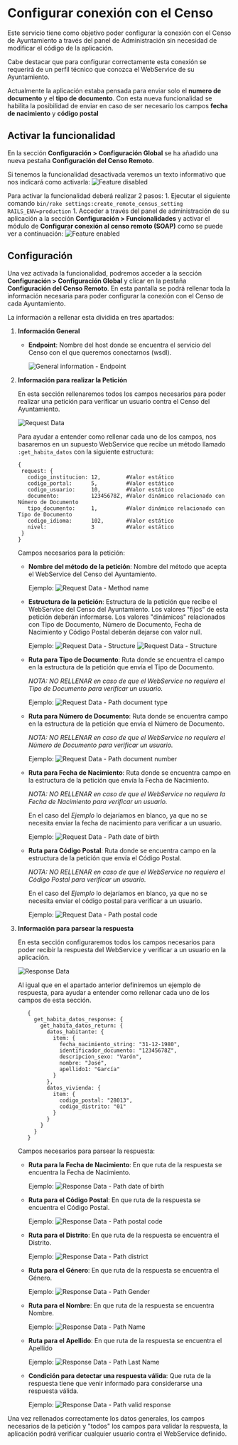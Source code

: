 # Configurar conexión con el Censo

Este servicio tiene como objetivo poder configurar la conexión con el Censo de Ayuntamiento a través del panel de Administración sin necesidad de modificar el código de la aplicación.

Cabe destacar que para configurar correctamente esta conexión se requerirá de un perfil técnico que conozca el WebService de su Ayuntamiento.

Actualmente la aplicación estaba pensada para enviar solo el **numero de documento** y el **tipo de documento**. Con esta nueva funcionalidad se habilita la posibilidad de enviar en caso de ser necesario los campos **fecha de nacimiento** y **código postal**

## Activar la funcionalidad

En la sección **Configuración &gt; Configuración Global** se ha añadido una nueva pestaña **Configuración del Censo Remoto**.

Si tenemos la funcionalidad desactivada veremos un texto informativo que nos indicará como activarla: ![Feature disabled](../../.gitbook/assets/feature-disabled-es.png)

Para activar la funcionalidad deberá realizar 2 pasos: 1. Ejecutar el siguiente comando `bin/rake settings:create_remote_census_setting RAILS_ENV=production` 1. Acceder a través del panel de administración de su aplicación a la sección **Configuración &gt; Funcionalidades** y activar el módulo de **Configurar conexión al censo remoto \(SOAP\)** como se puede ver a continuación: ![Feature enabled](../../.gitbook/assets/feature-enabled-es%20%281%29.png)

## Configuración

Una vez activada la funcionalidad, podremos acceder a la sección **Configuración &gt; Configuración Global** y clicar en la pestaña **Configuración del Censo Remoto**. En esta pantalla se podrá rellenar toda la información necesaria para poder configurar la conexión con el Censo de cada Ayuntamiento.

La información a rellenar esta dividida en tres apartados:

1. **Información General**
   * **Endpoint**: Nombre del host donde se encuentra el servicio del Censo con el que queremos conectarnos \(wsdl\).

     ![General information - Endpoint](../../.gitbook/assets/general-information-endpoint-es%20%281%29.png)
2. **Información para realizar la Petición**

   En esta sección rellenaremos todos los campos necesarios para poder realizar una petición para verificar un usuario contra el Censo del Ayuntamiento.

   ![Request Data](../../.gitbook/assets/request-data-es%20%281%29.png)

   Para ayudar a entender como rellenar cada uno de los campos, nos basaremos en un supuesto WebService que recibe un método llamado `:get_habita_datos` con la siguiente estructura:

   ```text
   {
    request: {
      codigo_institucion: 12,        #Valor estático
      codigo_portal:      5,         #Valor estático
      codigo_usuario:     10,        #Valor estático
      documento:          12345678Z, #Valor dinámico relacionado con Número de Documento
      tipo_documento:     1,         #Valor dinámico relacionado con Tipo de Documento
      codigo_idioma:      102,       #Valor estático
      nivel:              3          #Valor estático
    }
   }
   ```

   Campos necesarios para la petición:

   * **Nombre del método de la petición**: Nombre del método que acepta el WebService del Censo del Ayuntamiento.

     Ejemplo: ![Request Data - Method name](../../.gitbook/assets/request-data-method-name-es%20%281%29.png)

   * **Estructura de la petición**: Estructura de la petición que recibe el WebService del Censo del Ayuntamiento. Los valores "fijos" de esta petición deberán informarse. Los valores "dinámicos" relacionados con Tipo de Documento, Número de Documento, Fecha de Nacimiento y Código Postal deberán dejarse con valor null.

     Ejemplo: ![Request Data - Structure](../../.gitbook/assets/request-data-structure-es%20%281%29.png) ![Request Data - Structure](../../.gitbook/assets/request-data-structure-info-es%20%281%29.png)

   * **Ruta para Tipo de Documento**: Ruta donde se encuentra el campo en la estructura de la petición que envía el Tipo de Documento.

     _NOTA: NO RELLENAR en caso de que el WebService no requiera el Tipo de Documento para verificar un usuario._

     Ejemplo: ![Request Data - Path document type](../../.gitbook/assets/request-data-path-document-type-es%20%281%29.png)

   * **Ruta para Número de Documento**: Ruta donde se encuentra campo en la estructura de la petición que envía el Número de Documento.

     _NOTA: NO RELLENAR en caso de que el WebService no requiera el Número de Documento para verificar un usuario._

     Ejemplo: ![Request Data - Path document number](../../.gitbook/assets/request-data-path-document-number-es%20%281%29.png)

   * **Ruta para Fecha de Nacimiento**: Ruta donde se encuentra campo en la estructura de la petición que envía la Fecha de Nacimiento.

     _NOTA: NO RELLENAR en caso de que el WebService no requiera la Fecha de Nacimiento para verificar un usuario._

     En el caso del _Ejemplo_ lo dejaríamos en blanco, ya que no se necesita enviar la fecha de nacimiento para verificar a un usuario.

     Ejemplo: ![Request Data - Path date of birth](../../.gitbook/assets/request-data-path-date-of-birth-es.png)

   * **Ruta para Código Postal**: Ruta donde se encuentra campo en la estructura de la petición que envía el Código Postal.

     _NOTA: NO RELLENAR en caso de que el WebService no requiera el Código Postal para verificar un usuario._

     En el caso del _Ejemplo_ lo dejaríamos en blanco, ya que no se necesita enviar el código postal para verificar a un usuario.

     Ejemplo: ![Request Data - Path postal code](../../.gitbook/assets/request-data-path-postal-code-es%20%281%29.png)

3. **Información para parsear la respuesta**

   En esta sección configuraremos todos los campos necesarios para poder recibir la respuesta del WebService y verificar a un usuario en la aplicación.

   ![Response Data](../../.gitbook/assets/response-data-es%20%281%29.png)

   Al igual que en el apartado anterior definiremos un ejemplo de respuesta, para ayudar a entender como rellenar cada uno de los campos de esta sección.

   ```text
      {
        get_habita_datos_response: {
          get_habita_datos_return: {
            datos_habitante: {
              item: {
                fecha_nacimiento_string: "31-12-1980",
                identificador_documento: "12345678Z",
                descripcion_sexo: "Varón",
                nombre: "José",
                apellido1: "García"
              }
            },
            datos_vivienda: {
              item: {
                codigo_postal: "28013",
                codigo_distrito: "01"
              }
            }
          }
        }
      }
   ```

   Campos necesarios para parsear la respuesta:

   * **Ruta para la Fecha de Nacimiento**: En que ruta de la respuesta se encuentra la Fecha de Nacimiento.

     Ejemplo: ![Response Data - Path date of birth](../../.gitbook/assets/response-data-path-date-of-birth-es%20%281%29.png)

   * **Ruta para el Código Postal**: En que ruta de la respuesta se encuentra el Código Postal.

     Ejemplo: ![Response Data - Path postal code](../../.gitbook/assets/response-data-path-postal-code-es.png)

   * **Ruta para el Distrito**: En que ruta de la respuesta se encuentra el Distrito.

     Ejemplo: ![Response Data - Path district](../../.gitbook/assets/response-data-path-district-es%20%281%29.png)

   * **Ruta para el Género**: En que ruta de la respuesta se encuentra el Género.

     Ejemplo: ![Response Data - Path Gender](../../.gitbook/assets/response-data-path-gender-es.png)

   * **Ruta para el Nombre**: En que ruta de la respuesta se encuentra Nombre.

     Ejemplo: ![Response Data - Path Name](../../.gitbook/assets/response-data-path-name-es%20%281%29.png)

   * **Ruta para el Apellido**: En que ruta de la respuesta se encuentra el Apellido

     Ejemplo: ![Response Data - Path Last Name](../../.gitbook/assets/response-data-path-last-name-es%20%281%29.png)

   * **Condición para detectar una respuesta válida**: Que ruta de la respuesta tiene que venir informado para considerarse una respuesta válida.

     Ejemplo: ![Response Data - Path valid response](../../.gitbook/assets/response-data-path-valid-response-es%20%281%29.png)

Una vez rellenados correctamente los datos generales, los campos necesarios de la petición y "todos" los campos para validar la respuesta, la aplicación podrá verificar cualquier usuario contra el WebService definido.

